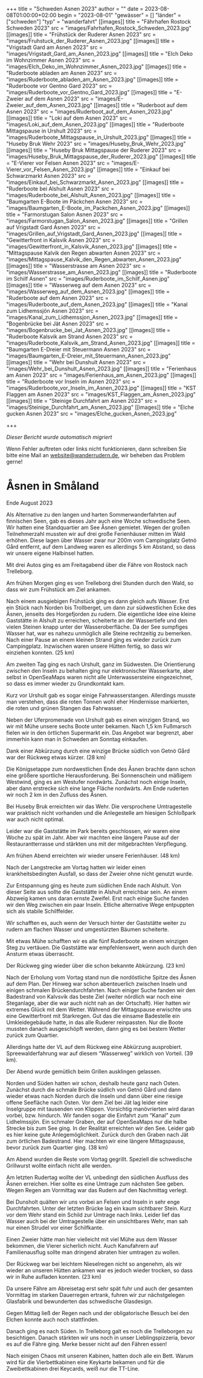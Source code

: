 +++
title = "Schweden Asnen 2023"
author = ""
date = 2023-08-08T01:00:00+02:00
begin = "2023-08-01"
"gewässer" = []
"länder" = ["schweden"]
"typ" = "wanderfahrt"
[[images]]
title = "Fährhafen Rostock Schweden 2023"
src = "images/Fahrhafen_Rostock_Schweden_2023.jpg"
[[images]]
title = "Frühstück der Ruderer Asnen 2023"
src = "images/Fruhstuck_der_Ruderer_Asnen_2023.jpg"
[[images]]
title = "Vrigstadt Gard am Asnen 2023"
src = "images/Vrigstadt_Gard_am_Asnen_2023.jpg"
[[images]]
title = "Elch Deko im Wohnzimmer Asnen 2023"
src = "images/Elch_Deko_im_Wohnzimmer_Asnen_2023.jpg"
[[images]]
title = "Ruderboote abladen am Asnen 2023"
src = "images/Ruderboote_abladen_am_Asnen_2023.jpg"
[[images]]
title = "Ruderboote vor Gentno Gard 2023"
src = "images/Ruderboote_vor_Gentno_Gard_2023.jpg"
[[images]]
title = "E-Zweier auf dem Asnen 2023"
src = "images/E-Zweier_auf_dem_Asnen_2023.jpg"
[[images]]
title = "Ruderboot auf dem Asnen 2023"
src = "images/Ruderboot_auf_dem_Asnen_2023.jpg"
[[images]]
title = "Loki auf dem Asnen 2023"
src = "images/Loki_auf_dem_Asnen_2023.jpg"
[[images]]
title = "Ruderboote Mittagspause in Urshult 2023"
src = "images/Ruderboote_Mittagspause_in_Urshult_2023.jpg"
[[images]]
title = "Huseby Bruk Wehr 2023"
src = "images/Huseby_Bruk_Wehr_2023.jpg"
[[images]]
title = "Huseby Bruk Mittagspause der Ruderer 2023"
src = "images/Huseby_Bruk_Mittagspause_der_Ruderer_2023.jpg"
[[images]]
title = "E-Vierer vor Felsen Asnen 2023"
src = "images/E-Vierer_vor_Felsen_Asnen_2023.jpg"
[[images]]
title = "Einkauf bei Schwarzmarkt Asnen 2023"
src = "images/Einkauf_bei_Schwarzmarkt_Asnen_2023.jpg"
[[images]]
title = "Ruderboote bei Alshult Asnen 2023"
src = "images/Ruderboote_bei_Alshult_Asnen_2023.jpg"
[[images]]
title = "Baumgarten E-Boote im Päckchen Asnen 2023"
src = "images/Baumgarten_E-Boote_im_Packchen_Asnen_2023.jpg"
[[images]]
title = "Farmorstugan Salon Asnen 2023"
src = "images/Farmorstugan_Salon_Asnen_2023.jpg"
[[images]]
title = "Grillen auf Vrigstadt Gard Asnen 2023"
src = "images/Grillen_auf_Vrigstadt_Gard_Asnen_2023.jpg"
[[images]]
title = "Gewitterfront in Kalsvik Asnen 2023"
src = "images/Gewitterfront_in_Kalsvik_Asnen_2023.jpg"
[[images]]
title = "Mittagspause Kalvik den Regen abwarten Asnen 2023"
src = "images/Mittagspause_Kalvik_den_Regen_abwarten_Asnen_2023.jpg"
[[images]]
title = "Wasserstrasse am Asnen 2023"
src = "images/Wasserstrasse_am_Asnen_2023.jpg"
[[images]]
title = "Ruderboote im Schilf Asnen"
src = "images/Ruderboote_im_Schilf_Asnen.jpg"
[[images]]
title = "Wasserweg auf dem Asnen 2023"
src = "images/Wasserweg_auf_dem_Asnen_2023.jpg"
[[images]]
title = "Ruderboote auf dem Asnen 2023"
src = "images/Ruderboote_auf_dem_Asnen_2023.jpg"
[[images]]
title = "Kanal zum Lidhemssjön Asnen 2023"
src = "images/Kanal_zum_Lidhemssjon_Asnen_2023.jpg"
[[images]]
title = "Bogenbrücke bei Jät Asnen 2023"
src = "images/Bogenbrucke_bei_Jat_Asnen_2023.jpg"
[[images]]
title = "Ruderboote Kalsvik am Strand Asnen 2023"
src = "images/Ruderboote_Kalsvik_am_Strand_Asnen_2023.jpg"
[[images]]
title = "Baumgarten E-Dreier mit Steuermann Asnen 2023"
src = "images/Baumgarten_E-Dreier_mit_Steuermann_Asnen_2023.jpg"
[[images]]
title = "Wehr bei Dunshult Asnen 2023"
src = "images/Wehr_bei_Dunshult_Asnen_2023.jpg"
[[images]]
title = "Ferienhaus am Asnen 2023"
src = "images/Ferienhaus_am_Asnen_2023.jpg"
[[images]]
title = "Ruderboote vor Inseln im Asnen 2023"
src = "images/Ruderboote_vor_Inseln_im_Asnen_2023.jpg"
[[images]]
title = "KST Flaggen am Asnen 2023"
src = "images/KST_Flaggen_am_Asnen_2023.jpg"
[[images]]
title = "Steinige Durchfahrt am Asnen 2023"
src = "images/Steinige_Durchfahrt_am_Asnen_2023.jpg"
[[images]]
title = "Elche gucken Asnen 2023"
src = "images/Elche_gucken_Asnen_2023.jpg"

+++


*Dieser Bericht wurde automatisch migriert*

Wenn Fehler auftreten oder links nicht funktionieren, dann schreiben Sie bitte eine Mail an website@wanderrudern.de, wir beheben das Problem gerne!



# Åsnen in Småland


Ende August 2023

Als Alternative zu den langen und harten Sommerwanderfahrten auf finnischen Seen, gab es dieses Jahr auch eine Woche schwedische Seen. Wir hatten eine Standquartier am See Åsnen gemietet. Wegen der großen Teilnehmerzahl mussten wir auf drei große Ferienhäuser mitten im Wald erhöhen. Diese lagen über Wasser zwar nur 200m vom Campingplatz Getnö Gård entfernt, auf dem Landweg waren es allerdings 5 km Abstand, so dass wir unsere eigene Halbinsel hatten.

Mit drei Autos ging es am Freitagabend über die Fähre von Rostock nach Trelleborg.

Am frühen Morgen ging es von Trelleborg drei Stunden durch den Wald, so dass wir zum Frühstück am Ziel ankamen.

Nach einem ausgiebigen Frühstück ging es dann gleich aufs Wasser. Erst ein Stück nach Norden bis Trollberget, um dann zur südwestlichen Ecke des Åsnen, jenseits des Horgefjorden zu rudern. Die eigentliche Idee eine kleine Gaststätte in Alshult zu erreichen, scheiterte an der Wassertiefe und den vielen Steinen knapp unter der Wasseroberfläche. Da der See sumpfiges Wasser hat, war es nahezu unmöglich alle Steine rechtzeitig zu bemerken. Nach einer Pause an einem kleinen Strand ging es wieder zurück zum Campingplatz. Inzwischen waren unsere Hütten fertig, so dass wir einziehen konnten. (25 km)

Am zweiten Tag ging es nach Urshult, ganz im Südwesten. Die Orientierung zwischen den Inseln zu behalten ging nur elektronischer Wasserkarte, aber selbst in OpenSeaMaps waren nicht alle Unterwassersteine eingezeichnet, so dass es immer wieder zu Grundkontakt kam.

Kurz vor Urshult gab es sogar einige Fahrwasserstangen. Allerdings musste man verstehen, dass die roten Tonnen wohl eher Hindernisse markierten, die roten und grünen Stangen das Fahrwasser.

Neben der Uferpromenade von Urshult gab es einen winzigen Strand, wo wir mit Mühe unsere sechs Boote unter bekamen. Nach 1,5 km Fußmarsch fielen wir in den örtlichen Supermarkt ein. Das Angebot war begrenzt, aber immerhin kann man in Schweden am Sonntag einkaufen.

Dank einer Abkürzung durch eine winzige Brücke südlich von Getnö Gård war der Rückweg etwas kürzer. (28 km)

Die Königsetappe zum nordwestlichen Ende des Åsnen brachte dann schon eine größere sportliche Herausforderung. Bei Sonnenschein und mäßigem Westwind, ging es am Westufer nordwärts. Zunächst noch einige Inseln, aber dann erstrecke sich eine lange Fläche nordwärts. Am Ende ruderten wir noch 2 km in den Zufluss des Åsnen.

Bei Huseby Bruk erreichten wir das Wehr. Die versprochene Umtragestelle war praktisch nicht vorhanden und die Anlegestelle am hiesigen Schloßpark war auch nicht optimal.

Leider war die Gaststätte im Park bereits geschlossen, wir waren eine Woche zu spät im Jahr. Aber wir machten eine längere Pause auf der Restaurantterrasse und stärkten uns mit der mitgebrachten Verpflegung.

Am frühen Abend erreichten wir wieder unsere Ferienhäuser. (48 km)

Nach der Langstrecke am Vortag hatten wir leider einen krankheitsbedingten Ausfall, so dass der Zweier ohne nicht genutzt wurde.

Zur Entspannung ging es heute zum südlichen Ende nach Alshult. Von dieser Seite aus sollte die Gaststätte in Alshult erreichbar sein. An einem Abzweig kamen uns daran ernste Zweifel. Erst nach einige Suche fanden wir den Weg zwischen ein paar Inseln. Etliche alternative Wege entpuppten sich als stabile Schilffelder.

Wir schafften es, auch wenn der Versuch hinter der Gaststätte weiter zu rudern am flachen Wasser und umgestürzten Bäumen scheiterte.

Mit etwas Mühe schafften wir es alle fünf Ruderboote an einem winzigen Steg zu vertäuen. Die Gaststätte war empfehlenswert, wenn auch durch den Ansturm etwas überrascht.

Der Rückweg ging wieder über die schon bekannte Abkürzung. (23 km)

Nach der Erholung vom Vortag stand nun die nordöstliche Spitze des Åsnen auf dem Plan. Der Hinweg war schon abenteuerlich zwischen Inseln und einigen schmalen Brückendurchfahrten. Nach einiger Suche fanden wir den Badestrand von Kalvsvik das beste Ziel (weiter nördlich war noch eine Steganlage, aber die war auch nicht nah an der Ortschaft). Hier hatten wir extremes Glück mit dem Wetter. Während der Mittagspause erwischte uns eine Gewitterfront mit Starkregen. Gut das die einsame Badestelle ein Umkleidegebäude hatte, in das alle Ruderer reinpassten. Nur die Boote mussten danach ausgeschöpft werden, dann ging es bei bestem Wetter zurück zum Quartier.

Allerdings hatte der VL auf dem Rückweg eine Abkürzung ausprobiert. Spreewalderfahrung war auf diesem “Wasserweg” wirklich von Vorteil. (39 km).

Der Abend wurde gemütlich beim Grillen ausklingen gelassen.

Norden und Süden hatten wir schon, deshalb heute ganz nach Osten. Zunächst durch die schmale Brücke südlich von Getnö Gård und dann wieder etwas nach Norden durch die Inseln und dann über eine riesige offene Seefläche nach Osten. Vor dem Ziel bei Jät lag leider eine Inselgruppe mit tausenden von Klippen. Vorsichtig manövrierten wird daran vorbei, bzw. hindurch. Wir fanden sogar die Einfahrt zum “Kanal” zum Lidhelmssjön. Ein schmaler Graben, der auf OpenSeaMaps nur die halbe Strecke bis zum See ging. In der Realität erreichten wir den See. Leider gab es hier keine gute Anlegemöglichkeit. Zurück durch den Graben nach Jät zum örtlichen Badestrand. Hier machten wir eine längere Mittagspause, bevor zurück zum Quartier ging. (38 km)

Am Abend wurden die Reste vom Vortag gegrillt. Speziell die schwedische Grillwurst wollte einfach nicht alle werden.

Am letzten Rudertag wollte der VL unbedingt den südlichen Ausfluss des Åsnen erreichen. Hier sollte es eine Umtrage zum nächsten See geben. Wegen Regen am Vormittag war das Rudern auf den Nachmittag verlegt.

Bei Dunsholt quälten wir uns vorbei an Felsen und Inseln in sehr enge Durchfahrten. Unter der letzten Brücke lag ein kaum sichtbarer Stein. Kurz vor dem Wehr stand ein Schild zur Umtrage nach links. Leider lief das Wasser auch bei der Umtragestelle über ein unsichtbares Wehr, man sah nur einen Strudel vor einer Schilfkante.

Einen Zweier hätte man hier vielleicht mit viel Mühe aus dem Wasser bekommen, die Vierer sicherlich nicht. Auch Kanufahrern auf Familienausflug sollte man dringend abraten hier umtragen zu wollen.

Der Rückweg war bei leichtem Nieselregen nicht so angenehm, als wir wieder an unseren Hütten ankamen war es jedoch wieder trocken, so dass wir in Ruhe aufladen konnten. (23 km)

Da unsere Fähre am Abreisetag erst sehr spät fuhr und auch der gesamten Vormittag im starken Dauerregen ertrank, fuhren wir zur nächstgelegen Glasfabrik und bewunderten das schwedische Glasdesign.

Gegen Mittag ließ der Regen nach und der obligatorische Besuch bei den Elchen konnte auch noch stattfinden.

Danach ging es nach Süden. In Trelleborg galt es noch die Trelleborgen zu besichtigen. Danach stärkten wir uns noch in unser Lieblingspizzeria, bevor es auf die Fähre ging. Merke besser nicht auf den Fähren essen!

Nach einigen Chaos mit unseren Kabinen, hatten doch alle ein Bett. Warum wird für die Vierbettkabinen eine Keykarte bekamen und für die Zweibettkabinen drei Keycards, weiß nur die TT-Line.